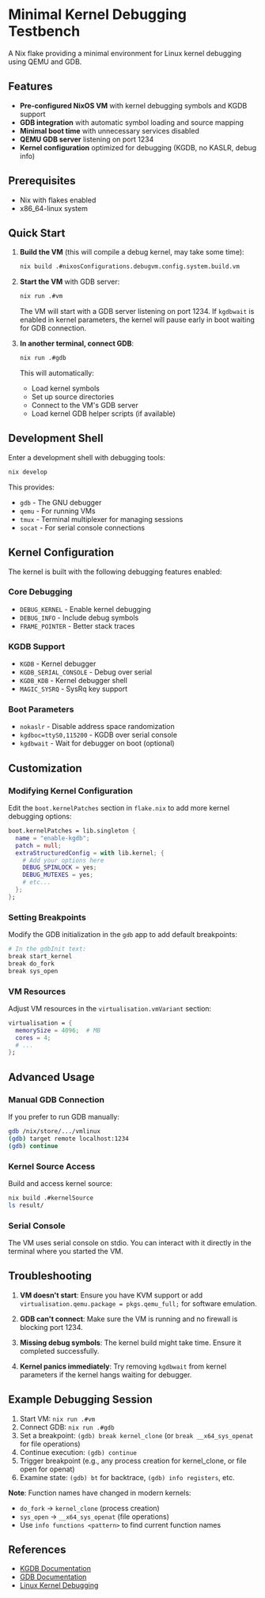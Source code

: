 # Minimal Kernel Debugging Testbench

A Nix flake providing a minimal environment for Linux kernel debugging using QEMU and GDB.

## Features

- **Pre-configured NixOS VM** with kernel debugging symbols and KGDB support
- **GDB integration** with automatic symbol loading and source mapping
- **Minimal boot time** with unnecessary services disabled
- **QEMU GDB server** listening on port 1234
- **Kernel configuration** optimized for debugging (KGDB, no KASLR, debug info)

## Prerequisites

- Nix with flakes enabled
- x86_64-linux system

## Quick Start

1. **Build the VM** (this will compile a debug kernel, may take some time):
   ```bash
   nix build .#nixosConfigurations.debugvm.config.system.build.vm
   ```

2. **Start the VM** with GDB server:
   ```bash
   nix run .#vm
   ```
   The VM will start with a GDB server listening on port 1234. If `kgdbwait` is enabled in kernel parameters, the kernel will pause early in boot waiting for GDB connection.

3. **In another terminal, connect GDB**:
   ```bash
   nix run .#gdb
   ```
   This will automatically:
   - Load kernel symbols
   - Set up source directories
   - Connect to the VM's GDB server
   - Load kernel GDB helper scripts (if available)

## Development Shell

Enter a development shell with debugging tools:
```bash
nix develop
```

This provides:
- `gdb` - The GNU debugger
- `qemu` - For running VMs
- `tmux` - Terminal multiplexer for managing sessions
- `socat` - For serial console connections

## Kernel Configuration

The kernel is built with the following debugging features enabled:

### Core Debugging
- `DEBUG_KERNEL` - Enable kernel debugging
- `DEBUG_INFO` - Include debug symbols
- `FRAME_POINTER` - Better stack traces

### KGDB Support
- `KGDB` - Kernel debugger
- `KGDB_SERIAL_CONSOLE` - Debug over serial
- `KGDB_KDB` - Kernel debugger shell
- `MAGIC_SYSRQ` - SysRq key support

### Boot Parameters
- `nokaslr` - Disable address space randomization
- `kgdboc=ttyS0,115200` - KGDB over serial console
- `kgdbwait` - Wait for debugger on boot (optional)

## Customization

### Modifying Kernel Configuration

Edit the `boot.kernelPatches` section in `flake.nix` to add more kernel debugging options:

```nix
boot.kernelPatches = lib.singleton {
  name = "enable-kgdb";
  patch = null;
  extraStructuredConfig = with lib.kernel; {
    # Add your options here
    DEBUG_SPINLOCK = yes;
    DEBUG_MUTEXES = yes;
    # etc...
  };
};
```

### Setting Breakpoints

Modify the GDB initialization in the `gdb` app to add default breakpoints:

```nix
# In the gdbInit text:
break start_kernel
break do_fork
break sys_open
```

### VM Resources

Adjust VM resources in the `virtualisation.vmVariant` section:

```nix
virtualisation = {
  memorySize = 4096;  # MB
  cores = 4;
  # ...
};
```

## Advanced Usage

### Manual GDB Connection

If you prefer to run GDB manually:

```bash
gdb /nix/store/.../vmlinux
(gdb) target remote localhost:1234
(gdb) continue
```

### Kernel Source Access

Build and access kernel source:
```bash
nix build .#kernelSource
ls result/
```

### Serial Console

The VM uses serial console on stdio. You can interact with it directly in the terminal where you started the VM.

## Troubleshooting

1. **VM doesn't start**: Ensure you have KVM support or add `virtualisation.qemu.package = pkgs.qemu_full;` for software emulation.

2. **GDB can't connect**: Make sure the VM is running and no firewall is blocking port 1234.

3. **Missing debug symbols**: The kernel build might take time. Ensure it completed successfully.

4. **Kernel panics immediately**: Try removing `kgdbwait` from kernel parameters if the kernel hangs waiting for debugger.

## Example Debugging Session

1. Start VM: `nix run .#vm`
2. Connect GDB: `nix run .#gdb`
3. Set a breakpoint: `(gdb) break kernel_clone` (or `break __x64_sys_openat` for file operations)
4. Continue execution: `(gdb) continue`
5. Trigger breakpoint (e.g., any process creation for kernel_clone, or file open for openat)
6. Examine state: `(gdb) bt` for backtrace, `(gdb) info registers`, etc.

**Note**: Function names have changed in modern kernels:
- `do_fork` → `kernel_clone` (process creation)
- `sys_open` → `__x64_sys_openat` (file operations)
- Use `info functions <pattern>` to find current function names

## References

- [KGDB Documentation](https://www.kernel.org/doc/html/latest/dev-tools/kgdb.html)
- [GDB Documentation](https://www.gnu.org/software/gdb/documentation/)
- [Linux Kernel Debugging](https://www.kernel.org/doc/html/latest/dev-tools/index.html)
